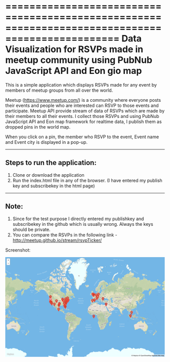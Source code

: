 =================================================================================================
Data Visualization for RSVPs made in meetup community using PubNub JavaScript API and Eon gio map
=================================================================================================

This is a simple application which displays RSVPs made for any event by members of meetup groups from all over the world. 

Meetup (https://www.meetup.com/) is a community where everyone posts their events and people who are interested can RSVP to those events and participate. Meetup API provide stream of data of RSVPs which are made by their members to all their events. I collect those RSVPs and using PubNub JavaScript API and Eon map framework for realtime data, I publish them as dropped pins in the world map. 

When you click on a pin, the member who RSVP to the event, Event name and Event city is displayed in a pop-up.  

-----------------------------
Steps to run the application:
-----------------------------
1. Clone or download the application
2. Run the index.html file in any of the browser. (I have entered my publish key and subscribekey in the html page)

-----
Note: 
-----
1. Since for the test purpose I directly entered my publishkey and subscribekey in the github which is usually wrong. Always    the keys should be private. 
2. You can compare the RSVPs in the following link - http://meetup.github.io/stream/rsvpTicker/

Screenshot:

![Alt text](/screenshot.png?raw=true)
